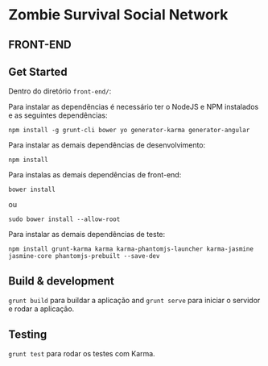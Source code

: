 # Zombie Survival Social Network

## FRONT-END

## Get Started

Dentro do diretório ```front-end/```:

Para instalar as dependências é necessário ter o NodeJS e NPM instalados e as seguintes dependências:

```npm install -g grunt-cli bower yo generator-karma generator-angular```

Para instalar as demais dependências de desenvolvimento:

```npm install```

Para instalas as demais dependências de front-end:

```bower install```

ou

```sudo bower install --allow-root```

Para instalar as demais dependências de teste:

```npm install grunt-karma karma karma-phantomjs-launcher karma-jasmine jasmine-core phantomjs-prebuilt --save-dev```

## Build & development

`grunt build` para buildar a aplicação and `grunt serve` para iniciar o servidor e rodar a aplicação.

## Testing

`grunt test` para rodar os testes com Karma.
